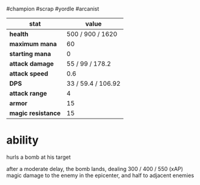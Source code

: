 #champion
#scrap
#yordle
#arcanist

| stat | value |
|---|---|
| **health** | 500 / 900 / 1620 |
| **maximum mana** | 60 |
| **starting mana** | 0 |
| **attack damage** | 55 / 99 / 178.2 |
| **attack speed** | 0.6 |
| **DPS** | 33 / 59.4 / 106.92 | 
| **attack range** | 4 |
| **armor** | 15 |
| **magic resistance** | 15 |

# ability
hurls a bomb at his target

after a moderate delay, the bomb lands, dealing 300 / 400 / 550 (xAP) magic damage to the enemy in the epicenter, and half to adjacent enemies